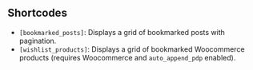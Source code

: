 ## Shortcodes

- `[bookmarked_posts]`: Displays a grid of bookmarked posts with pagination.
- `[wishlist_products]`: Displays a grid of bookmarked Woocommerce products (requires Woocommerce and `auto_append_pdp` enabled).

